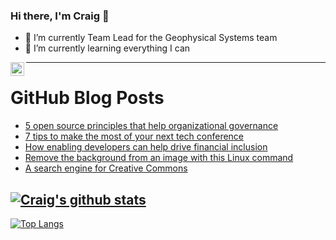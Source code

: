 ### Hi there, I'm Craig 👋

<!--
**CraigTeelFugro/CraigTeelFugro** is a ✨ _special_ ✨ repository because its `README.md` (this file) appears on your GitHub profile.

Here are some ideas to get you started:
-->

- 🔭 I’m currently Team Lead for the Geophysical Systems team
- 🌱 I’m currently learning everything I can

[<img align="left" alt="Craig Teel | LinkedIn" width="22px" src="https://cdn.jsdelivr.net/npm/simple-icons@v3/icons/linkedin.svg" />][linkedin]

---

# GitHub Blog Posts

<!-- BLOG-POST-LIST:START -->
- [5 open source principles that help organizational governance](https://opensource.com/article/23/4/open-source-principals-organizational-governance)
- [7 tips to make the most of your next tech conference](https://opensource.com/article/23/4/tips-tech-conference)
- [How enabling developers can help drive financial inclusion](https://github.blog/2023-04-10-how-enabling-developers-can-help-drive-financial-inclusion/)
- [Remove the background from an image with this Linux command](https://opensource.com/article/23/4/image-editing-linux-python)
- [A search engine for Creative Commons](https://opensource.com/article/23/4/search-engine-creative-commons-openverse)
<!-- BLOG-POST-LIST:END -->

## [![Craig's github stats](https://github-readme-stats.vercel.app/api?username=craigteelfugro&show_icons=true&theme=radical)](https://github.com/anuraghazra/github-readme-stats)


[linkedin]: https://linkedin.com/in/craig-teel-b8786771
[![Top Langs](https://github-readme-stats.vercel.app/api/top-langs/?username=craigteelfugro&layout=compact)](https://github.com/anuraghazra/github-readme-stats)
